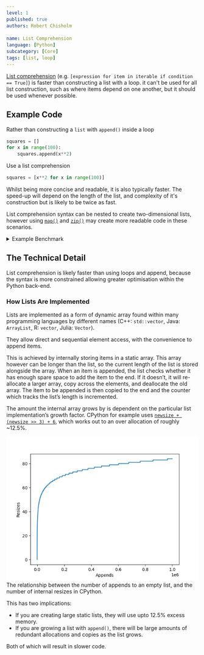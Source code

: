 ```yaml
---
level: 1
published: true
authors: Robert Chisholm

name: List Comprehension
language: [Python]
subcategory: [Core]
tags: [list, loop]
---
```


[List comprehension](https://docs.python.org/3/tutorial/datastructures.html#list-comprehensions) (e.g. `[expression for item in iterable if condition == True]`) is faster than constructing a list with a loop. it can't be used for all list construction, such as where items depend on one another, but it should be used whenever possible.

<!--more-->

## Example Code

Rather than constructing a `list` with `append()` inside a loop

```py
squares = []
for x in range(100):
    squares.append(x**2)
```

Use a list comprehension

```py
squares = [x**2 for x in range(100)]
```

Whilst being more concise and readable, it is also typically faster. The speed-up will depend on the length of the list, and complexity of it's construction but is likely to be twice as fast.

List comprehension syntax can be nested to create two-dimensional lists, however using [`map()`](https://docs.python.org/3/library/functions.html#map) and [`zip()`](https://docs.python.org/3/library/functions.html#zip) may create more readable code in these scenarios.

<!-- Todo, can this be made into a WebASM example? -->
<details markdown="block">
<summary>Example Benchmark</summary>
The below code provides a simple benchmark of creating a list of 100,000 consecutive integers using a three approaches.

```py
from timeit import timeit

# Construct the list appending each item individually
def list_append():
    li = []
    for i in range(100000):
        li.append(i)

# Construct the list by preallocating it, before setting each item to the correct value
def list_preallocate():
    li = [0]*100000
    for i in range(100000):
        li[i] = i

# Construct the list using list comprehension
def list_comprehension():
    li = [i for i in range(100000)]

repeats = 1000
print(f"Append: {timeit(list_append, number=repeats):.2f}ms")
print(f"Preallocate: {timeit(list_preallocate, number=repeats):.2f}ms")
print(f"Comprehension: {timeit(list_comprehension, number=repeats):.2f}ms")
```

In testing this produced the following results

```
list_append: 3.50ms
list_preallocate: 2.48ms
list_comprehension: 1.69ms
```

Using list comprehension was over 2x faster than using a loop and `append()`.

</details>

## The Technical Detail

List comprehension is likely faster than using loops and append, because the syntax is more constrained allowing greater optimisation within the Python back-end.

### How Lists Are Implemented

Lists are implemented as a form of dynamic array found within many programming languages by different names (C++: `std::vector`, Java: `ArrayList`, R: `vector`, Julia: `Vector`).

They allow direct and sequential element access, with the convenience to append items.

This is achieved by internally storing items in a static array. This array however can be longer than the list, so the current length of the list is stored alongside the array. When an item is appended, the list checks whether it has enough spare space to add the item to the end. If it doesn’t, it will re-allocate a larger array, copy across the elements, and deallocate the old array. The item to be appended is then copied to the end and the counter which tracks the list’s length is incremented.

The amount the internal array grows by is dependent on the particular list implementation’s growth factor. CPython for example uses [`newsize + (newsize >> 3) + 6`](https://github.com/python/cpython/blob/a571a2fd3fdaeafdfd71f3d80ed5a3b22b63d0f7/Objects/listobject.c#L74), which works out to an over allocation of roughly ~12.5%.

![A graph demonstrating the number of resizes required based on the number of appends to a list within CPython. The plot is almost vertical for x < 100,000, before tapering off.](/assets/python/cpython_list_allocations.png)<br/>The relationship between the number of appends to an empty list, and the number of internal resizes in CPython.

This has two implications:

* If you are creating large static lists, they will use upto 12.5% excess memory.
* If you are growing a list with `append()`, there will be large amounts of redundant allocations and copies as the list grows.

Both of which will result in slower code. 

